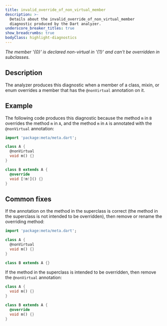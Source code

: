 ```yaml
---
title: invalid_override_of_non_virtual_member
description: >-
  Details about the invalid_override_of_non_virtual_member
  diagnostic produced by the Dart analyzer.
underscore_breaker_titles: true
show_breadcrumbs: true
bodyClass: highlight-diagnostics
---
```


_The member '{0}' is declared non-virtual in '{1}' and can't be overridden in
subclasses._

## Description

The analyzer produces this diagnostic when a member of a class, mixin, or
enum overrides a member that has the `@nonVirtual` annotation on it.

## Example

The following code produces this diagnostic because the method `m` in `B`
overrides the method `m` in `A`, and the method `m` in `A` is annotated
with the `@nonVirtual` annotation:

```dart
import 'package:meta/meta.dart';

class A {
  @nonVirtual
  void m() {}
}

class B extends A {
  @override
  void [!m!]() {}
}
```

## Common fixes

If the annotation on the method in the superclass is correct (the method
in the superclass is not intended to be overridden), then remove or rename
the overriding method:

```dart
import 'package:meta/meta.dart';

class A {
  @nonVirtual
  void m() {}
}

class B extends A {}
```

If the method in the superclass is intended to be overridden, then remove
the `@nonVirtual` annotation:

```dart
class A {
  void m() {}
}

class B extends A {
  @override
  void m() {}
}
```
